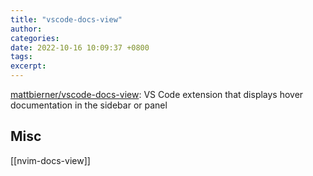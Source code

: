 ```yaml
---
title: "vscode-docs-view"
author: 
categories: 
date: 2022-10-16 10:09:37 +0800
tags: 
excerpt: 
---
```


[mattbierner/vscode-docs-view](https://github.com/mattbierner/vscode-docs-view): VS Code extension that displays hover documentation in the sidebar or panel




## Misc

[[nvim-docs-view]]

